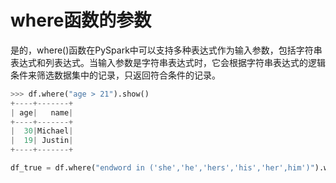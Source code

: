 # where函数的参数

是的，where()函数在PySpark中可以支持多种表达式作为输入参数，包括字符串表达式和列表达式。当输入参数是字符串表达式时，它会根据字符串表达式的逻辑条件来筛选数据集中的记录，只返回符合条件的记录。

```python
>>> df.where("age > 21").show()
+----+-------+
| age|   name|
+----+-------+
|  30|Michael|
|  19| Justin|
+----+-------+

df_true = df.where("endword in ('she','he','hers','his','her',him')").withColumn('label',lit(1)) 
```

